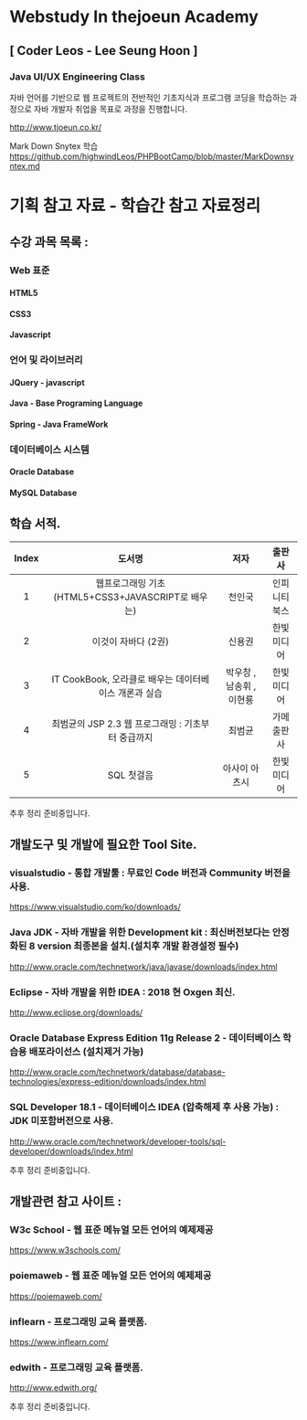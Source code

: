 # Webstudy In thejoeun Academy
## [ Coder Leos - Lee Seung Hoon ]
### Java UI/UX Engineering Class

자바 언어를 기반으로 웹 프로젝트의 전반적인 기초지식과
프로그램 코딩을 학습하는 과정으로 자바 개발자 취업을 목표로
과정을 진행합니다.

http://www.tjoeun.co.kr/

Mark Down Snytex 학습
https://github.com/highwindLeos/PHPBootCamp/blob/master/MarkDownsyntex.md

# 기획 참고 자료 - 학습간 참고 자료정리

## 수강 과목 목록 :

### Web 표준

#### HTML5
#### CSS3
#### Javascript

### 언어 및 라이브러리
#### JQuery - javascript
#### Java - Base Programing Language
#### Spring - Java FrameWork

### 데이터베이스 시스템
#### Oracle Database
#### MySQL Database

## 학습 서적.

| Index | 도서명 | 저자 | 출판사 |
|:---:|:---:|:---:|:---:|
| 1 | 웹프로그래밍 기초(HTML5+CSS3+JAVASCRIPT로 배우는) | 천인국 | 인피니티 북스 |
| 2 | 이것이 자바다 (2권) | 신용권 | 한빛 미디어 |
| 3 | IT CookBook, 오라클로 배우는 데이터베이스 개론과 실습 | 박우창 , 남송휘 , 이현룡 | 한빛 미디어 |
| 4 | 최범균의 JSP 2.3 웹 프로그래밍 : 기초부터 중급까지 | 최범균 | 가메출판사 |
| 5 | SQL 첫걸음 | 아사이 아츠시 | 한빛 미디어 |

추후 정리 준비중입니다.

## 개발도구 및 개발에 필요한 Tool Site.

### visualstudio - 통합 개발툴 : 무료인 Code 버전과 Community 버전을 사용.
https://www.visualstudio.com/ko/downloads/

### Java JDK - 자바 개발을 위한 Development kit : 최신버전보다는 안정화된 8 version 최종본을 설치.(설치후 개발 환경설정 필수)
http://www.oracle.com/technetwork/java/javase/downloads/index.html

### Eclipse - 자바 개발을 위한 IDEA : 2018 현 Oxgen 최신.
http://www.eclipse.org/downloads/

### Oracle Database Express Edition 11g Release 2 - 데이터베이스 학습용 배포라이선스 (설치제거 가능)
http://www.oracle.com/technetwork/database/database-technologies/express-edition/downloads/index.html

### SQL Developer 18.1 - 데이터베이스 IDEA (압축해제 후 사용 가능) : JDK 미포함버전으로 사용.
http://www.oracle.com/technetwork/developer-tools/sql-developer/downloads/index.html

추후 정리 준비중입니다.

## 개발관련 참고 사이트 :

### W3c School - 웹 표준 메뉴얼 모든 언어의 예제제공
https://www.w3schools.com/

### poiemaweb - 웹 표준 메뉴얼 모든 언어의 예제제공
https://poiemaweb.com/

### inflearn - 프로그래밍 교육 플랫폼.
https://www.inflearn.com/

### edwith - 프로그래밍 교육 플랫폼.
http://www.edwith.org/

추후 정리 준비중입니다.
